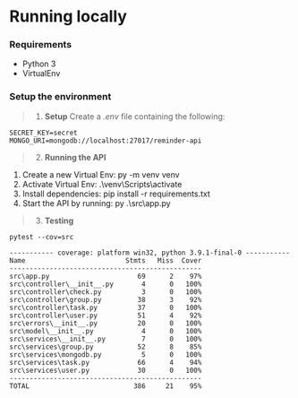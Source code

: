 # Running locally

### Requirements  
- Python 3
- VirtualEnv

### Setup the environment

> 1. **Setup**
Create a *.env* file containing the following:

```
SECRET_KEY=secret
MONGO_URI=mongodb://localhost:27017/reminder-api
```

> 2. **Running the API**

1. Create a new Virtual Env: py -m venv venv
2. Activate Virtual Env: .\venv\Scripts\activate
2. Install dependencies: pip install -r requirements.txt
3. Start the API by running: py .\src\app.py

> 3. **Testing**

```
pytest --cov=src

----------- coverage: platform win32, python 3.9.1-final-0 -----------
Name                         Stmts   Miss  Cover
------------------------------------------------
src\app.py                      69      2    97%
src\controller\__init__.py       4      0   100%
src\controller\check.py          3      0   100%
src\controller\group.py         38      3    92%
src\controller\task.py          37      0   100%
src\controller\user.py          51      4    92%
src\errors\__init__.py          20      0   100%
src\model\__init__.py            4      0   100%
src\services\__init__.py         7      0   100%
src\services\group.py           52      8    85%
src\services\mongodb.py          5      0   100%
src\services\task.py            66      4    94%
src\services\user.py            30      0   100%
------------------------------------------------
TOTAL                          386     21    95%
```